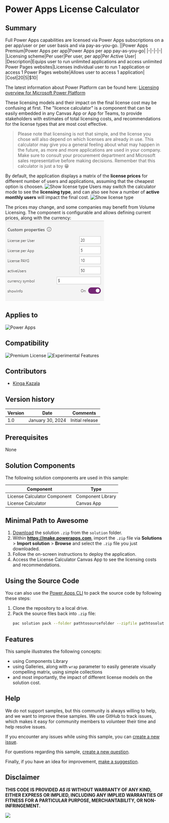 # Power Apps License Calculator

## Summary

Full Power Apps capabilities are licensed via Power Apps subscriptions on a per app/user or per user basis and via pay-as-you-go.
||Power Apps Premium|Power Apps per app|Power Apps per app pay-as-you-go|
|-|-|-|-|
|Licensing scheme|Per user|Per user, per app|Per Active User|
|Description|Equips user to run unlimited applications and access unlimited Power Pages websites|Licenses individual user to run 1 application or access 1 Power Pages website|Allows user to access 1 application|
|Cost|$20|$5|$10|

The latest information about Power Platform can be found here: [Licensing overview for Microsoft Power Platform](https://learn.microsoft.com/en-us/power-platform/admin/pricing-billing-skus#:~:text=More%20details%20around%20capabilities%20and%20pricing%20of%20the%20Power%20Platform)

These licensing models and their impact on the final license cost may be confusing at first. The "licence calculator" is a component that can be easily embedded in any Canvas App or App for Teams, to provide stakeholders with estimates of total licensing costs, and recommendations for the license types that are most cost effective.

> Please note that licensing is not that simple, and the license you chose will also depend on which licenses are already in use. This calculator may give you a general feeling about what may happen in the future, as more and more applications are used in your company. Make sure to consult your procurement department and Microsoft sales representative before making decisions. Remember that this calculator is just a toy 😁

By default, the application displays a matrix of the **license prices** for different number of users and applications, assuming that the cheapest option is choosen.
![Show license type](./assets/licensePrice.gif)
Users may switch the calculator mode to see the **licensing type**, and can also see how a number of **active monthly users** will impact the final cost.
![Show license type](./assets/licenseType.gif)

The prices may change, and some companies may benefit from Volume Licensing. The component is configurable and allows defining current prices, along with the currency:
![properties](./assets/props.png)


## Applies to

![Power Apps](https://img.shields.io/badge/Power%20Apps-Yes-green "Yes")

## Compatibility
![Premium License](https://img.shields.io/badge/Premium%20License-Not%20Required-red.svg "Premium license not required")
![Experimental Features](https://img.shields.io/badge/Experimental%20Features-No-red.svg "Does not rely on experimental features")

## Contributors

* [Kinga Kazala](https://github.com/kkazala)

## Version history

|Version|Date|Comments|
|-|-|-|
|1.0|January 30, 2024|Initial release|

## Prerequisites

None

## Solution Components

The following solution components are used in this sample:

|Component|Type|
|-|-|
|License Calculator Component | Component Library|
|License Calculator | Canvas App|

## Minimal Path to Awesome

1. [Download](./solution/LicenseCalculator.zip) the solution `.zip` from the `solution` folder.
2. Within **https://make.powerapps.com**, import the `.zip` file via **Solutions** > **Import solution** > **Browse** and select the `.zip` file you just downloaded.
3. Follow the on-screen instructions to deploy the application.
4. Access the License Calculator Canvas App to see the licensing costs and recommendations.

## Using the Source Code

You can also use the [Power Apps CLI](https://aka.ms/pac/docs) to pack the source code by following these steps:

1. Clone the repository to a local drive.
2. Pack the source files back into `.zip` file:
   ```bash
   pac solution pack --folder pathtosourcefolder --zipfile pathtosolution  --processCanvasApps
   ```

## Features

This sample illustrates the following concepts:

* using Components Library
* using Galleries, along with `wrap` parameter to easily generate visually compelling matrix, using simple collections
* and most importantly, the impact of different license models on the solution cost.

## Help

We do not support samples, but this community is always willing to help, and we want to improve these samples. We use GitHub to track issues, which makes it easy for  community members to volunteer their time and help resolve issues.

If you encounter any issues while using this sample, you can [create a new issue](https://github.com/pnp/powerapps-samples/issues/new?assignees=&labels=Needs%3A+Triage+%3Amag%3A%2Ctype%3Abug-suspected&template=bug-report.yml&sample=json-string-generator&authors=@shaheerahmadch&title=json-string-generator%20-%20).

For questions regarding this sample, [create a new question](https://github.com/pnp/powerapps-samples/issues/new?assignees=&labels=Needs%3A+Triage+%3Amag%3A%2Ctype%3Abug-suspected&template=question.yml&sample=json-string-generator&authors=@shaheerahmadch&title=json-string-generator%20-%20).

Finally, if you have an idea for improvement, [make a suggestion](https://github.com/pnp/powerapps-samples/issues/new?assignees=&labels=Needs%3A+Triage+%3Amag%3A%2Ctype%3Abug-suspected&template=suggestion.yml&sample=json-string-generator&authors=@shaheerahmadch&title=json-string-generator%20-%20).

## Disclaimer

**THIS CODE IS PROVIDED *AS IS* WITHOUT WARRANTY OF ANY KIND, EITHER EXPRESS OR IMPLIED, INCLUDING ANY IMPLIED WARRANTIES OF FITNESS FOR A PARTICULAR PURPOSE, MERCHANTABILITY, OR NON-INFRINGEMENT.**

<img src="https://m365-visitor-stats.azurewebsites.net/powerplatform-samples/samples/license-calculator" />
